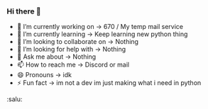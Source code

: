 ### Hi there 👋

- 🔭 I’m currently working on -> 670 / My temp mail service
- 🌱 I’m currently learning -> Keep learning new python thing 
- 👯 I’m looking to collaborate on -> Nothing
- 🤔 I’m looking for help with -> Nothing
- 💬 Ask me about -> Nothing
- 📫 How to reach me -> Discord or mail 
- 😄 Pronouns -> idk
- ⚡ Fun fact -> im not a dev im just making what i need in python 

:salu:
